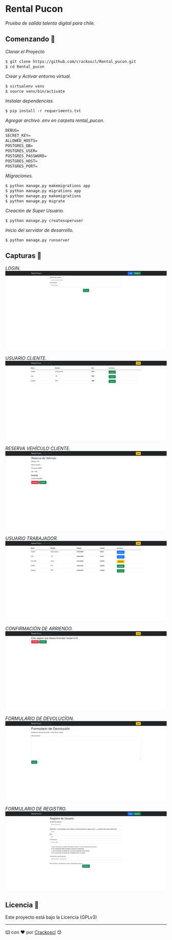 # Rental Pucon

_Prueba de salida talento digital para chile._

## Comenzando 🚀

_Clonar el Proyecto_

```
$ git clone https://github.com/crackoscl/Rental_pucon.git
$ cd Rental_pucon
```
_Crear y Activar entorno virtual._

```
$ virtualenv venv
$ source venv/bin/activate

```
_Instalar dependencias._

```
$ pip install -r requeriments.txt
```

_Agregar archivo .env en carpeta rental_pucon._

```
DEBUG=
SECRET_KEY=
ALLOWED_HOSTS=
POSTGRES_DB=
POSTGRES_USER=
POSTGRES_PASSWORD=
POSTGRES_HOST=
POSTGRES_PORT=
```

_Migraciones._

```
$ python manage.py makemigrations app
$ python manage.py migrations app
$ python manage.py makemigrations 
$ python manage.py migrate

```
_Creación de Super Usuario._

```
$ python manage.py createsuperuser
```

_Inicio del servidor de desarrollo._

```
$ python manage.py runserver
```

## Capturas 📖

_LOGIN._
![Login](https://github.com/crackoscl/Rental_pucon/blob/main/screenshot%201.png?raw=true "Login Usuarios")

_USUARIO CLIENTE._
![Cliente](https://github.com/crackoscl/Rental_pucon/blob/main/screenshot%202.png?raw=true "Usuario Cliente")

_RESERVA VEHÍCULO CLIENTE._
![Reserva Vehículo Cliente](https://github.com/crackoscl/Rental_pucon/blob/main/screenshot%203.png?raw=true "Reserva Vehículo Cliente")

_USUARIO TRABAJADOR._
![Usuario Trabajador](https://github.com/crackoscl/Rental_pucon/blob/main/screenshot%204.png?raw=true "Usuario Trabajador")

_CONFIRMACIÓN DE ARRIENDO._
![Confirmación de Arriendo](https://github.com/crackoscl/Rental_pucon/blob/main/screenshot%205.png?raw=true "Confirmación de Arriendo")

_FORMULARIO DE DEVOLUCÍON._
![Formulario Devolucíon](https://github.com/crackoscl/Rental_pucon/blob/main/screenshot%206.png?raw=true "Formulario de Devolucíon")

_FORMULARIO DE REGISTRO._
![Formulario Registro](https://github.com/crackoscl/Rental_pucon/blob/main/screenshot%207.png?raw=true "Formulario de Registro")


## Licencia 📄

Este proyecto está bajo la Licencia (GPLv3)


---
⌨️ con ❤️ por [Crackoscl](https://github.com/crackoscl) 😊
